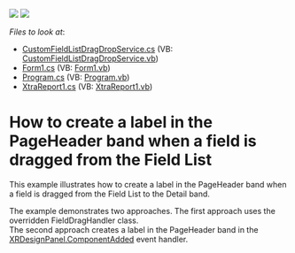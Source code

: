 <!-- default badges list -->
[![](https://img.shields.io/badge/Open_in_DevExpress_Support_Center-FF7200?style=flat-square&logo=DevExpress&logoColor=white)](https://supportcenter.devexpress.com/ticket/details/T457241)
[![](https://img.shields.io/badge/📖_How_to_use_DevExpress_Examples-e9f6fc?style=flat-square)](https://docs.devexpress.com/GeneralInformation/403183)
<!-- default badges end -->
<!-- default file list -->
*Files to look at*:

* [CustomFieldListDragDropService.cs](./CS/T457241/CustomFieldListDragDropService.cs) (VB: [CustomFieldListDragDropService.vb](./VB/T457241/CustomFieldListDragDropService.vb))
* [Form1.cs](./CS/T457241/Form1.cs) (VB: [Form1.vb](./VB/T457241/Form1.vb))
* [Program.cs](./CS/T457241/Program.cs) (VB: [Program.vb](./VB/T457241/Program.vb))
* [XtraReport1.cs](./CS/T457241/XtraReport1.cs) (VB: [XtraReport1.vb](./VB/T457241/XtraReport1.vb))
<!-- default file list end -->
# How to create a label in the PageHeader band when a field is dragged from the Field List


<p>This example illustrates how to create a label in the PageHeader band when a field is dragged from the Field List to the Detail band. </p>
<p>The example demonstrates two approaches. The first approach uses the overridden FieldDragHandler class. <br>The second approach creates a label in the PageHeader band in the <a href="https://documentation.devexpress.com/#XtraReports/DevExpressXtraReportsUserDesignerXRDesignPanel_ComponentAddedtopic">XRDesignPanel.ComponentAdded</a> event handler.</p>

<br/>
